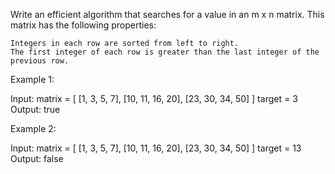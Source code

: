 Write an efficient algorithm that searches for a value in an m x n matrix. This matrix has the following properties:


	Integers in each row are sorted from left to right.
	The first integer of each row is greater than the last integer of the previous row.


Example 1:


Input:
matrix = [
  [1,   3,  5,  7],
  [10, 11, 16, 20],
  [23, 30, 34, 50]
]
target = 3
Output: true


Example 2:


Input:
matrix = [
  [1,   3,  5,  7],
  [10, 11, 16, 20],
  [23, 30, 34, 50]
]
target = 13
Output: false
